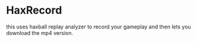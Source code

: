 # HaxRecord
this uses haxball replay analyzer to record your gameplay and then lets you download the mp4 version.

